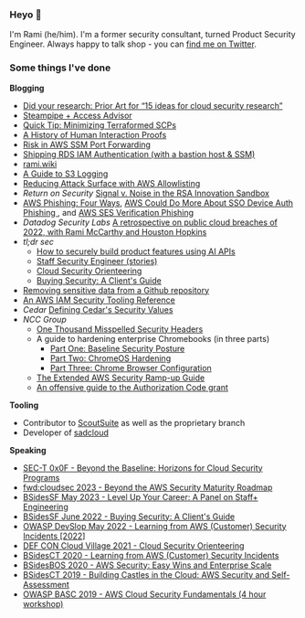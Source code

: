 ### Heyo 👋

I'm Rami (he/him). I'm a former security consultant, turned Product Security Engineer. Always happy to talk shop - you can [find me on Twitter](https://twitter.com/ramimacisabird).

### Some things I've done


**Blogging**

* [Did your research: Prior Art for “15 ideas for cloud security research”](https://ramimac.me/prior-art)
* [Steampipe + Access Advisor](https://ramimac.me/access-advisor-steampipe)
* [Quick Tip: Minimizing Terraformed SCPs](https://ramimac.me/terraform-minimized-scps)
* [A History of Human Interaction Proofs](https://ramimac.me/history-of-captcha)
* [Risk in AWS SSM Port Forwarding](https://ramimac.me/ssm-iam)
* [Shipping RDS IAM Authentication (with a bastion host & SSM)](https://ramimac.me/rds-iam-auth)
* [rami.wiki](https://rami.wiki)
* [A Guide to S3 Logging](https://ramimac.me/s3-logging)
* [Reducing Attack Surface with AWS Allowlisting](https://ramimac.me/aws-allowlisting)
* *Return on Security* [Signal v. Noise in the RSA Innovation Sandbox](https://www.returnonsecurity.com/signal-v-noise-in-the-rsa-innovation-sandbox/)
* [AWS Phishing: Four Ways](https://ramimac.me/aws-phishing), [AWS Could Do More About SSO Device Auth Phishing ](https://ramimac.me/aws-device-auth), and [AWS SES Verification Phishing](https://ramimac.me/more-aws-phishing)
* *Datadog Security Labs* [A retrospective on public cloud breaches of 2022, with Rami McCarthy and Houston Hopkins
](https://securitylabs.datadoghq.com/articles/public-cloud-breaches-2022-mccarthy-hopkins/)
* *tl;dr sec*
  * [How to securely build product features using AI APIs](https://tldrsec.com/p/securely-build-product-ai-machine-learning)
  * [Staff Security Engineer (stories)](https://tldrsec.com/guides/staffeng-security/)
  * [Cloud Security Orienteering](https://tldrsec.com/blog/cloud-security-orienteering/)
  * [Buying Security: A Client's Guide](https://tldrsec.com/guides/buying-security/)
* [Removing sensitive data from a Github repository](http://ramimac.me/security/Github-Cleanup/) 
* [An AWS IAM Security Tooling Reference](https://ramimac.me/cloudsec/security/aws-iam-tool-reference/) 
* *Cedar* [Defining Cedar's Security Values](https://decode.cedar.com/defining-cedars-security-values/)
* *NCC Group* 
  * [One Thousand Misspelled Security Headers](https://web.archive.org/web/20191111000822/https://www.nccgroup.trust/us/about-us/newsroom-and-events/blog/2019/july/misspelled-security-headers/)
  * A guide to hardening enterprise Chromebooks (in three parts)
    * [Part One: Baseline Security Posture](https://web.archive.org/web/20191117201110/https://www.nccgroup.trust/us/about-us/newsroom-and-events/blog/2019/july/chromebooks/)
    * [Part Two: ChromeOS Hardening](https://web.archive.org/web/20191117201434/https://www.nccgroup.trust/us/about-us/newsroom-and-events/blog/2019/july/chromebooks2/)
    * [Part Three: Chrome Browser Configuration](https://web.archive.org/web/20200428220637/https://www.nccgroup.trust/us/about-us/newsroom-and-events/blog/2019/july/chromebooks-3)
  * [The Extended AWS Security Ramp-up Guide](https://research.nccgroup.com/2020/04/24/the-extended-aws-security-ramp-up-guide/)
  * [An offensive guide to the Authorization Code grant](https://research.nccgroup.com/2020/07/07/an-offensive-guide-to-the-authorization-code-grant/)

**Tooling**

* Contributor to [ScoutSuite](https://github.com/nccgroup/scoutsuite) as well as the proprietary branch
* Developer of [sadcloud](https://github.com/nccgroup/sadcloud)

**Speaking**
* [SEC-T 0x0F - Beyond the Baseline: Horizons for Cloud Security Programs](https://www.youtube.com/watch?v=YPuxkgRVk1Y)
* [fwd:cloudsec 2023 - Beyond the AWS Security Maturity Roadmap](https://www.youtube.com/watch?v=V4TIcBSR1w8)
* [BSidesSF May 2023 - Level Up Your Career: A Panel on Staff+ Engineering](https://www.youtube.com/watch?v=OJyFP14tgjk)
* [BSidesSF June 2022 - Buying Security: A Client's Guide](https://www.youtube.com/watch?v=UmpKy0iTGTg)
* [OWASP DevSlop May 2022 - Learning from AWS (Customer) Security Incidents \[2022\]](https://www.youtube.com/watch?v=JBUgAXvcObU)
* [DEF CON Cloud Village 2021 - Cloud Security Orienteering](https://speakerdeck.com/ramimac/cloud-security-orienteering)
* [BSidesCT 2020 - Learning from AWS (Customer) Security Incidents](https://speakerdeck.com/ramimac/learning-from-aws-customer-security-incidents)
* [BSidesBOS 2020 - AWS Security: Easy Wins and Enterprise Scale](https://speakerdeck.com/ramimac/aws-security-easy-wins-and-enterprise-scale)
* [BSidesCT 2019 - Building Castles in the Cloud: AWS Security and Self-Assessment](https://speakerdeck.com/ramimac/building-castles-in-the-cloud-aws-security-and-self-assessment)
* [OWASP BASC 2019 - AWS Cloud Security Fundamentals (4 hour workshop)](https://speakerdeck.com/ramimac/aws-cloud-security-fundamentals)
